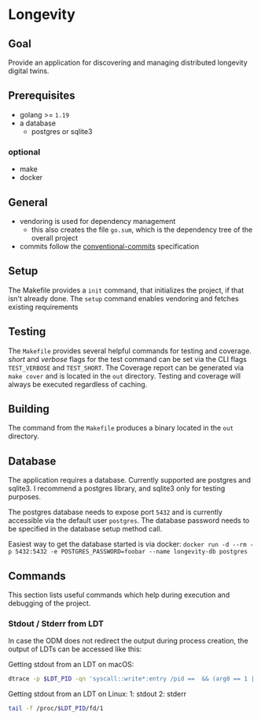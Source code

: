 # Longevity

## Goal

Provide an application for discovering and managing distributed longevity digital twins.

## Prerequisites

- golang >= `1.19`
- a database
  - postgres or sqlite3

### optional

- make
- docker

## General

- vendoring is used for dependency management
  - this also creates the file `go.sum`, which is the dependency tree of the overall project
- commits follow the [conventional-commits](https://www.conventionalcommits.org/en/v1.0.0/#summary) specification

## Setup

The Makefile provides a `init` command, that initializes the project, if that isn't already done. The `setup` command enables vendoring and fetches existing requirements

## Testing

The `Makefile` provides several helpful commands for testing and coverage. _short_ and _verbose_ flags for the test command can be set via the CLI flags `TEST_VERBOSE` and `TEST_SHORT`. 
The Coverage report can be generated via `make cover` and is located in the `out` directory.
Testing and coverage will always be executed regardless of caching.

## Building

The command from the `Makefile` produces a binary located in the `out` directory.

## Database

The application requires a database. Currently supported are postgres and sqlite3. I recommend a postgres library, and sqlite3 only for testing purposes.

The postgres database needs to expose port `5432` and is currently accessible via the default user `postgres`. The database password needs to be specified in the database setup method call. 

Easiest way to get the database started is via docker:
`docker run -d --rm -p 5432:5432 -e POSTGRES_PASSWORD=foobar --name longevity-db postgres`

## Commands

This section lists useful commands which help during execution and debugging of the project.

### Stdout / Stderr from LDT

In case the ODM does not redirect the output during process creation, the output of LDTs can be accessed like this:

Getting stdout from an LDT on macOS:
```bash
dtrace -p $LDT_PID -qn 'syscall::write*:entry /pid ==  && (arg0 == 1 || arg0 == 2)/ { printf(%s, copyinstr(arg1, arg2)); }'
```

Getting stdout from an LDT on Linux:
1: stdout
2: stderr
```bash
tail -f /proc/$LDT_PID/fd/1
```